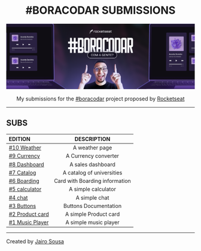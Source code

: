 <h1 align="center"> #BORACODAR SUBMISSIONS </h1>

<a href="https://boracodar.dev/"><img src="./.github/cover.png"></a>

<p align="center">My submissions for the 
<a href="https://boracodar.dev/">#boracodar</a> 
project proposed by 
<a href="https://www.rocketseat.com.br/">Rocketseat</a> 
</p>

---

## SUBS

| EDITION                                                                           |          DESCRIPTION           |
| :-------------------------------------------------------------------------------- | :----------------------------: |
| <a href="https://github.com/jairo-sousa/boracodar-10-weather">#10 Weather</a>     |         A weather page         |
| <a href="https://github.com/jairo-sousa/boracodar-9-currency">#9 Currency</a>     |      A Currency converter      |
| <a href="https://github.com/jairo-sousa/boracodar-8-dashboard">#8 Dashboard</a>   |       A sales dashboard        |
| <a href="https://github.com/jairo-sousa/boracodar-7-catalog">#7 Catalog</a>       |   A catalog of universities    |
| <a href="https://github.com/jairo-sousa/boracodar-6-boarding">#6 Boarding</a>     | Card with Boarding information |
| <a href="https://github.com/jairo-sousa/boracodar-5-calculator">#5 calculator</a> |      A simple calculator       |
| <a href="https://github.com/jairo-sousa/boracodar-4-chat">#4 chat</a>             |         A simple chat          |
| <a href="https://github.com/jairo-sousa/boracodar-3-buttons">#3 Buttons</a>       |     Buttons Documentation      |
| <a href="https://github.com/jairo-sousa/boracodar-2-store">#2 Product card</a>    |     A simple Product card      |
| <a href="https://github.com/jairo-sousa/devinho-player">#1 Music Player</a>       |     A simple music player      |

---

Created by [Jairo Sousa](https://github.com/jairo-sousa)

